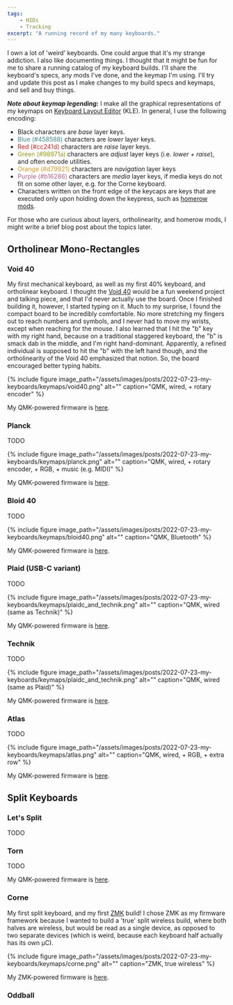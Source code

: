 ```yaml
---
tags: 
    - HIDs
    - Tracking
excerpt: "A running record of my many keyboards."
---
```

I own a lot of 'weird' keyboards. One could argue that it's my strange addiction. I also like documenting things. I thought that it might be fun for me to share a running catalog of my keyboard builds. I'll share the keyboard's specs, any mods I've done, and the keymap I'm using. I'll try and update this post as I make changes to my build specs and keymaps, and sell and buy things. 

__*Note about keymap legending:*__ I make all the graphical representations of my keymaps on [Keyboard Layout Editor](http://www.keyboard-layout-editor.com/#/) (KLE).  In general, I use the following encoding:
- Black characters are _base_ layer keys.
- <span style="color:#458588">Blue (#458588)</span> characters are _lower_ layer keys.
- <span style="color:#cc241d">Red (#cc241d)</span> characters are _raise_ layer keys.
- <span style="color:#98971a">Green (#98971a)</span> characters are _adjust_ layer keys (i.e. _lower_ + _raise_), and often encode utilities. 
- <span style="color:#d79921">Orange (#d79921)</span> characters are _navigation_ layer keys
- <span style="color:#b16286">Purple (#b16286)</span> characters are _media_ layer keys, if media keys do not fit on some other layer, e.g. for the Corne keyboard.
- Characters written on the front edge of the keycaps are keys that are executed only upon holding down the keypress, such as [homerow mods](https://precondition.github.io/home-row-mods). 

For those who are curious about layers, ortholinearity, and homerow mods, I might write a brief blog post about the topics later. 

## Ortholinear Mono-Rectangles

### Void 40
My first mechanical keyboard, as well as my first 40% keyboard, and ortholinear keyboard. I thought the [Void 40](https://victorlucachi.ro/projects/void40/) would be a fun weekend project and talking piece, and that I'd never actually use the board. Once I finished building it, however, I started typing on it. Much to my surprise, I found the compact board to be incredibly comfortable. No more stretching my fingers out to reach numbers and symbols, and I never had to move my wrists, except when reaching for the mouse. I also learned that I hit the "b" key with my right hand, because on a traditional staggered keyboard, the "b" is smack dab in the middle, and I'm right hand-dominant. Apparently, a refined individual is supposed to hit the "b" with the left hand though, and the ortholinearity of the Void 40 emphasized that notion. So, the board encouraged better typing habits. 

{% include figure image_path="/assets/images/posts/2022-07-23-my-keyboards/keymaps/void40.png" alt="" caption="QMK, wired, + rotary encoder" %}

My QMK-powered firmware is [here](https://github.com/hanhanhan-kim/qmk_firmware/tree/master/keyboards/handwired/void40).

### Planck
TODO

{% include figure image_path="/assets/images/posts/2022-07-23-my-keyboards/keymaps/planck.png" alt="" caption="QMK, wired, + rotary encoder, + RGB, + music (e.g. MIDI)" %}

My QMK-powered firmware is [here](https://github.com/hanhanhan-kim/qmk_firmware/tree/master/keyboards/planck/keymaps/hanhanhan-kim).

### Bloid 40
TODO

{% include figure image_path="/assets/images/posts/2022-07-23-my-keyboards/keymaps/bloid40.png" alt="" caption="QMK, Bluetooth" %}

My QMK-powered firmware is [here](https://github.com/hanhanhan-kim/qmk_firmware/tree/master/keyboards/handwired/bloid40).

### Plaid (USB-C variant)
TODO

{% include figure image_path="/assets/images/posts/2022-07-23-my-keyboards/keymaps/plaidc_and_technik.png" alt="" caption="QMK, wired (same as Technik)" %}

My QMK-powered firmware is [here](https://github.com/hanhanhan-kim/qmk_firmware/tree/master/keyboards/dm9records/plaid/keymaps/hanhanhan-kim).

### Technik 
TODO

{% include figure image_path="/assets/images/posts/2022-07-23-my-keyboards/keymaps/plaidc_and_technik.png" alt="" caption="QMK, wired (same as Plaid)" %}

My QMK-powered firmware is [here](https://github.com/hanhanhan-kim/qmk_firmware/tree/master/keyboards/boardsource/technik_o/keymaps/hanhanhan-kim).

### Atlas
TODO

{% include figure image_path="/assets/images/posts/2022-07-23-my-keyboards/keymaps/atlas.png" alt="" caption="QMK, wired, + RGB, + extra row" %}

My QMK-powered firmware is [here](https://github.com/hanhanhan-kim/qmk_firmware/blob/master/keyboards/cannonkeys/atlas/keymaps/hanhanhan-kim/keymap.c).

## Split Keyboards

### Let's Split
TODO

### Torn
TODO

My QMK-powered firmware is [here](https://github.com/hanhanhan-kim/qmk_firmware/tree/master/keyboards/torn/keymaps/hanhanhan-kim).

### Corne
My first split keyboard, and my first [ZMK](zmk.dev) build! I chose ZMK as my firmware framework because I wanted to build a 'true' split wireless build, where both halves are wireless, but would be read as a single device, as opposed to two separate devices (which is weird, because each keyboard half actually has its own µC). 

{% include figure image_path="/assets/images/posts/2022-07-23-my-keyboards/keymaps/corne.png" alt="" caption="ZMK, true wireless" %}

My ZMK-powered firmware is [here](https://github.com/hanhanhan-kim/zmk-config/blob/master/config/corne.keymap).

### Oddball